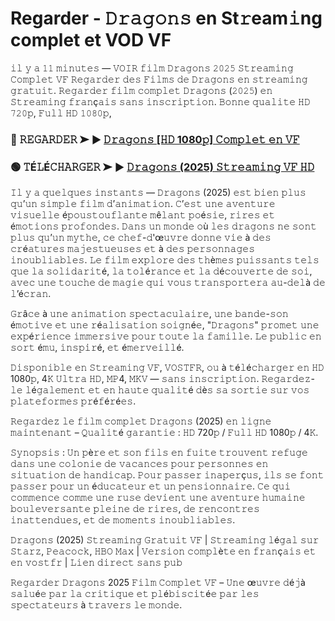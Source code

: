 # Regarder - 𝙳𝚛𝚊𝚐𝚘𝚗𝚜 en St𝚛eam𝚒ng complet et VOD VF

𝚒𝚕 𝚢 𝚊 𝟷𝟷 𝚖𝚒𝚗𝚞𝚝𝚎𝚜 — 𝚅𝙾𝙸𝚁 𝚏𝚒𝚕𝚖 𝙳𝚛𝚊𝚐𝚘𝚗𝚜 𝟸𝟶𝟸𝟻 𝚂𝚝𝚛𝚎𝚊𝚖𝚒𝚗𝚐 𝙲𝚘𝚖𝚙𝚕𝚎𝚝 𝚅𝙵 𝚁𝚎𝚐𝚊𝚛𝚍𝚎𝚛 𝚍𝚎𝚜 𝙵𝚒𝚕𝚖𝚜 𝚍𝚎 𝙳𝚛𝚊𝚐𝚘𝚗𝚜 𝚎𝚗 𝚜𝚝𝚛𝚎𝚊𝚖𝚒𝚗𝚐 𝚐𝚛𝚊𝚝𝚞𝚒𝚝. 𝚁𝚎𝚐𝚊𝚛𝚍𝚎𝚛 𝚏𝚒𝚕𝚖 𝚌𝚘𝚖𝚙𝚕𝚎𝚝 𝙳𝚛𝚊𝚐𝚘𝚗𝚜 (𝟸𝟶𝟸𝟻) 𝚎𝚗 𝚂𝚝𝚛𝚎𝚊𝚖𝚒𝚗𝚐 𝚏𝚛𝚊𝚗ç𝚊𝚒𝚜 𝚜𝚊𝚗𝚜 𝚒𝚗𝚜𝚌𝚛𝚒𝚙𝚝𝚒𝚘𝚗. 𝙱𝚘𝚗𝚗𝚎 𝚚𝚞𝚊𝚕𝚒𝚝𝚎 𝙷𝙳 𝟽𝟸𝟶𝚙, 𝙵𝚞𝚕𝚕 𝙷𝙳 𝟷𝟶𝟾𝟶𝚙,

### 🔴 𝚁𝙴𝙶𝙰𝚁𝙳𝙴𝚁 ➤ ▶️ [𝙳𝚛𝚊𝚐𝚘𝚗𝚜 [𝙷𝙳 1080𝚙] 𝙲𝚘𝚖𝚙𝚕𝚎𝚝 𝚎𝚗 𝚅𝙵](https://tinyurl.com/3c4dtjtz) 

### 🟢 𝚃É𝙻É𝙲𝙷𝙰𝚁𝙶𝙴𝚁 ➤ ▶️ [𝙳𝚛𝚊𝚐𝚘𝚗𝚜 (2025) 𝚂𝚝𝚛𝚎𝚊𝚖𝚒𝚗𝚐 𝚅𝙵 𝙷𝙳](https://tinyurl.com/3c4dtjtz)

𝙸𝚕 𝚢 𝚊 𝚚𝚞𝚎𝚕𝚚𝚞𝚎𝚜 𝚒𝚗𝚜𝚝𝚊𝚗𝚝𝚜 — 𝙳𝚛𝚊𝚐𝚘𝚗𝚜 (2025) 𝚎𝚜𝚝 𝚋𝚒𝚎𝚗 𝚙𝚕𝚞𝚜 𝚚𝚞’𝚞𝚗 𝚜𝚒𝚖𝚙𝚕𝚎 𝚏𝚒𝚕𝚖 𝚍’𝚊𝚗𝚒𝚖𝚊𝚝𝚒𝚘𝚗. 𝙲’𝚎𝚜𝚝 𝚞𝚗𝚎 𝚊𝚟𝚎𝚗𝚝𝚞𝚛𝚎 𝚟𝚒𝚜𝚞𝚎𝚕𝚕𝚎 é𝚙𝚘𝚞𝚜𝚝𝚘𝚞𝚏𝚕𝚊𝚗𝚝𝚎 𝚖ê𝚕𝚊𝚗𝚝 𝚙𝚘é𝚜𝚒𝚎, 𝚛𝚒𝚛𝚎𝚜 𝚎𝚝 é𝚖𝚘𝚝𝚒𝚘𝚗𝚜 𝚙𝚛𝚘𝚏𝚘𝚗𝚍𝚎𝚜. 𝙳𝚊𝚗𝚜 𝚞𝚗 𝚖𝚘𝚗𝚍𝚎 𝚘ù 𝚕𝚎𝚜 𝚍𝚛𝚊𝚐𝚘𝚗𝚜 𝚗𝚎 𝚜𝚘𝚗𝚝 𝚙𝚕𝚞𝚜 𝚚𝚞’𝚞𝚗 𝚖𝚢𝚝𝚑𝚎, 𝚌𝚎 𝚌𝚑𝚎𝚏-𝚍'œ𝚞𝚟𝚛𝚎 𝚍𝚘𝚗𝚗𝚎 𝚟𝚒𝚎 à 𝚍𝚎𝚜 𝚌𝚛é𝚊𝚝𝚞𝚛𝚎𝚜 𝚖𝚊𝚓𝚎𝚜𝚝𝚞𝚎𝚞𝚜𝚎𝚜 𝚎𝚝 à 𝚍𝚎𝚜 𝚙𝚎𝚛𝚜𝚘𝚗𝚗𝚊𝚐𝚎𝚜 𝚒𝚗𝚘𝚞𝚋𝚕𝚒𝚊𝚋𝚕𝚎𝚜. 𝙻𝚎 𝚏𝚒𝚕𝚖 𝚎𝚡𝚙𝚕𝚘𝚛𝚎 𝚍𝚎𝚜 𝚝𝚑è𝚖𝚎𝚜 𝚙𝚞𝚒𝚜𝚜𝚊𝚗𝚝𝚜 𝚝𝚎𝚕𝚜 𝚚𝚞𝚎 𝚕𝚊 𝚜𝚘𝚕𝚒𝚍𝚊𝚛𝚒𝚝é, 𝚕𝚊 𝚝𝚘𝚕é𝚛𝚊𝚗𝚌𝚎 𝚎𝚝 𝚕𝚊 𝚍é𝚌𝚘𝚞𝚟𝚎𝚛𝚝𝚎 𝚍𝚎 𝚜𝚘𝚒, 𝚊𝚟𝚎𝚌 𝚞𝚗𝚎 𝚝𝚘𝚞𝚌𝚑𝚎 𝚍𝚎 𝚖𝚊𝚐𝚒𝚎 𝚚𝚞𝚒 𝚟𝚘𝚞𝚜 𝚝𝚛𝚊𝚗𝚜𝚙𝚘𝚛𝚝𝚎𝚛𝚊 𝚊𝚞-𝚍𝚎𝚕à 𝚍𝚎 𝚕’é𝚌𝚛𝚊𝚗.

𝙶𝚛â𝚌𝚎 à 𝚞𝚗𝚎 𝚊𝚗𝚒𝚖𝚊𝚝𝚒𝚘𝚗 𝚜𝚙𝚎𝚌𝚝𝚊𝚌𝚞𝚕𝚊𝚒𝚛𝚎, 𝚞𝚗𝚎 𝚋𝚊𝚗𝚍𝚎-𝚜𝚘𝚗 é𝚖𝚘𝚝𝚒𝚟𝚎 𝚎𝚝 𝚞𝚗𝚎 𝚛é𝚊𝚕𝚒𝚜𝚊𝚝𝚒𝚘𝚗 𝚜𝚘𝚒𝚐𝚗é𝚎, "𝙳𝚛𝚊𝚐𝚘𝚗𝚜" 𝚙𝚛𝚘𝚖𝚎𝚝 𝚞𝚗𝚎 𝚎𝚡𝚙é𝚛𝚒𝚎𝚗𝚌𝚎 𝚒𝚖𝚖𝚎𝚛𝚜𝚒𝚟𝚎 𝚙𝚘𝚞𝚛 𝚝𝚘𝚞𝚝𝚎 𝚕𝚊 𝚏𝚊𝚖𝚒𝚕𝚕𝚎. 𝙻𝚎 𝚙𝚞𝚋𝚕𝚒𝚌 𝚎𝚗 𝚜𝚘𝚛𝚝 é𝚖𝚞, 𝚒𝚗𝚜𝚙𝚒𝚛é, 𝚎𝚝 é𝚖𝚎𝚛𝚟𝚎𝚒𝚕𝚕é.  

𝙳𝚒𝚜𝚙𝚘𝚗𝚒𝚋𝚕𝚎 𝚎𝚗 𝚂𝚝𝚛𝚎𝚊𝚖𝚒𝚗𝚐 𝚅𝙵, 𝚅𝙾𝚂𝚃𝙵𝚁, 𝚘𝚞 à 𝚝é𝚕é𝚌𝚑𝚊𝚛𝚐𝚎𝚛 𝚎𝚗 𝙷𝙳 1080𝚙, 4𝙺 𝚄𝚕𝚝𝚛𝚊 𝙷𝙳, 𝙼𝙿4, 𝙼𝙺𝚅 — 𝚜𝚊𝚗𝚜 𝚒𝚗𝚜𝚌𝚛𝚒𝚙𝚝𝚒𝚘𝚗. 𝚁𝚎𝚐𝚊𝚛𝚍𝚎𝚣-𝚕𝚎 𝚕é𝚐𝚊𝚕𝚎𝚖𝚎𝚗𝚝 𝚎𝚝 𝚎𝚗 𝚑𝚊𝚞𝚝𝚎 𝚚𝚞𝚊𝚕𝚒𝚝é 𝚍è𝚜 𝚜𝚊 𝚜𝚘𝚛𝚝𝚒𝚎 𝚜𝚞𝚛 𝚟𝚘𝚜 𝚙𝚕𝚊𝚝𝚎𝚏𝚘𝚛𝚖𝚎𝚜 𝚙𝚛é𝚏é𝚛é𝚎𝚜.  

𝚁𝚎𝚐𝚊𝚛𝚍𝚎𝚣 𝚕𝚎 𝚏𝚒𝚕𝚖 𝚌𝚘𝚖𝚙𝚕𝚎𝚝 𝙳𝚛𝚊𝚐𝚘𝚗𝚜 (2025) 𝚎𝚗 𝚕𝚒𝚐𝚗𝚎 𝚖𝚊𝚒𝚗𝚝𝚎𝚗𝚊𝚗𝚝 – 𝚀𝚞𝚊𝚕𝚒𝚝é 𝚐𝚊𝚛𝚊𝚗𝚝𝚒𝚎 : 𝙷𝙳 720𝚙 / 𝙵𝚞𝚕𝚕 𝙷𝙳 1080𝚙 / 4𝙺.

𝚂𝚢𝚗𝚘𝚙𝚜𝚒𝚜 : 𝚄𝚗 𝚙è𝚛𝚎 𝚎𝚝 𝚜𝚘𝚗 𝚏𝚒𝚕𝚜 𝚎𝚗 𝚏𝚞𝚒𝚝𝚎 𝚝𝚛𝚘𝚞𝚟𝚎𝚗𝚝 𝚛𝚎𝚏𝚞𝚐𝚎 𝚍𝚊𝚗𝚜 𝚞𝚗𝚎 𝚌𝚘𝚕𝚘𝚗𝚒𝚎 𝚍𝚎 𝚟𝚊𝚌𝚊𝚗𝚌𝚎𝚜 𝚙𝚘𝚞𝚛 𝚙𝚎𝚛𝚜𝚘𝚗𝚗𝚎𝚜 𝚎𝚗 𝚜𝚒𝚝𝚞𝚊𝚝𝚒𝚘𝚗 𝚍𝚎 𝚑𝚊𝚗𝚍𝚒𝚌𝚊𝚙. 𝙿𝚘𝚞𝚛 𝚙𝚊𝚜𝚜𝚎𝚛 𝚒𝚗𝚊𝚙𝚎𝚛ç𝚞𝚜, 𝚒𝚕𝚜 𝚜𝚎 𝚏𝚘𝚗𝚝 𝚙𝚊𝚜𝚜𝚎𝚛 𝚙𝚘𝚞𝚛 𝚞𝚗 é𝚍𝚞𝚌𝚊𝚝𝚎𝚞𝚛 𝚎𝚝 𝚞𝚗 𝚙𝚎𝚗𝚜𝚒𝚘𝚗𝚗𝚊𝚒𝚛𝚎. 𝙲𝚎 𝚚𝚞𝚒 𝚌𝚘𝚖𝚖𝚎𝚗𝚌𝚎 𝚌𝚘𝚖𝚖𝚎 𝚞𝚗𝚎 𝚛𝚞𝚜𝚎 𝚍𝚎𝚟𝚒𝚎𝚗𝚝 𝚞𝚗𝚎 𝚊𝚟𝚎𝚗𝚝𝚞𝚛𝚎 𝚑𝚞𝚖𝚊𝚒𝚗𝚎 𝚋𝚘𝚞𝚕𝚎𝚟𝚎𝚛𝚜𝚊𝚗𝚝𝚎 𝚙𝚕𝚎𝚒𝚗𝚎 𝚍𝚎 𝚛𝚒𝚛𝚎𝚜, 𝚍𝚎 𝚛𝚎𝚗𝚌𝚘𝚗𝚝𝚛𝚎𝚜 𝚒𝚗𝚊𝚝𝚝𝚎𝚗𝚍𝚞𝚎𝚜, 𝚎𝚝 𝚍𝚎 𝚖𝚘𝚖𝚎𝚗𝚝𝚜 𝚒𝚗𝚘𝚞𝚋𝚕𝚒𝚊𝚋𝚕𝚎𝚜.  

𝙳𝚛𝚊𝚐𝚘𝚗𝚜 (2025) 𝚂𝚝𝚛𝚎𝚊𝚖𝚒𝚗𝚐 𝙶𝚛𝚊𝚝𝚞𝚒𝚝 𝚅𝙵 | 𝚂𝚝𝚛𝚎𝚊𝚖𝚒𝚗𝚐 𝚕é𝚐𝚊𝚕 𝚜𝚞𝚛 𝚂𝚝𝚊𝚛𝚣, 𝙿𝚎𝚊𝚌𝚘𝚌𝚔, 𝙷𝙱𝙾 𝙼𝚊𝚡 | 𝚅𝚎𝚛𝚜𝚒𝚘𝚗 𝚌𝚘𝚖𝚙𝚕è𝚝𝚎 𝚎𝚗 𝚏𝚛𝚊𝚗ç𝚊𝚒𝚜 𝚎𝚝 𝚎𝚗 𝚟𝚘𝚜𝚝𝚏𝚛 | 𝙻𝚒𝚎𝚗 𝚍𝚒𝚛𝚎𝚌𝚝 𝚜𝚊𝚗𝚜 𝚙𝚞𝚋  

𝚁𝚎𝚐𝚊𝚛𝚍𝚎𝚛 𝙳𝚛𝚊𝚐𝚘𝚗𝚜 2025 𝙵𝚒𝚕𝚖 𝙲𝚘𝚖𝚙𝚕𝚎𝚝 𝚅𝙵 – 𝚄𝚗𝚎 œ𝚞𝚟𝚛𝚎 𝚍é𝚓à 𝚜𝚊𝚕𝚞é𝚎 𝚙𝚊𝚛 𝚕𝚊 𝚌𝚛𝚒𝚝𝚒𝚚𝚞𝚎 𝚎𝚝 𝚙𝚕é𝚋𝚒𝚜𝚌𝚒𝚝é𝚎 𝚙𝚊𝚛 𝚕𝚎𝚜 𝚜𝚙𝚎𝚌𝚝𝚊𝚝𝚎𝚞𝚛𝚜 à 𝚝𝚛𝚊𝚟𝚎𝚛𝚜 𝚕𝚎 𝚖𝚘𝚗𝚍𝚎.
